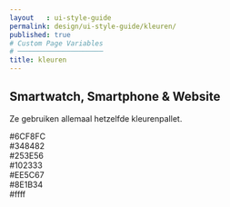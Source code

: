 ```yaml
---
layout   : ui-style-guide
permalink: design/ui-style-guide/kleuren/
published: true
# Custom Page Variables
# ─────────────────────
title: kleuren
---
```


Smartwatch, Smartphone & Website
--------------------------------

Ze gebruiken allemaal hetzelfde kleurenpallet.


<div class="box lightblue">#6CF8FC</div>

<div class="box blue">#348482</div>

<div class="box midblue">#253E56</div>

<div class="box darkblue">#102333</div>

<div class="box pink">#EE5C67</div>

<div class="box darkpink">#8E1B34</div>

<div class="box2 white">#ffff</div>